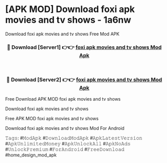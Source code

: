 # [APK MOD] Download  foxi apk movies and tv shows - 1a6nw
Download foxi apk movies and tv shows Free Mod APK

<div align="center">
<h3>🔴 Download [Server1] 👉👉 <a href="https://apk-comot.site?title=foxi_apk_movies_and_tv_shows">foxi apk movies and tv shows Mod Apk</a></h3><br>

<h3>🔴 Download [Server2] 👉👉 <a href="https://apk-comot.site?title=foxi_apk_movies_and_tv_shows">foxi apk movies and tv shows Mod Apk</a></h3>
</div>


Free Download APK MOD foxi apk movies and tv shows

Download foxi apk movies and tv shows 

Free APK MOD foxi apk movies and tv shows 

Download foxi apk movies and tv shows Mod For Android

𝚃𝚊𝚐𝚜: #𝙼𝚘𝚍𝙰𝚙𝚔 #𝙳𝚘𝚠𝚗𝚕𝚘𝚊𝚍𝙼𝚘𝚍𝙰𝚙𝚔 #𝙰𝚙𝚔𝙻𝚊𝚝𝚎𝚜𝚝𝚅𝚎𝚛𝚜𝚒𝚘𝚗 #𝙰𝚙𝚔𝚄𝚗𝚕𝚒𝚖𝚒𝚝𝚎𝚍𝙼𝚘𝚗𝚎𝚢 #𝙰𝚙𝚔𝚄𝚗𝚕𝚘𝚌𝚔𝙰𝚕𝚕 #𝙰𝚙𝚔𝙽𝚘𝙰𝚍𝚜 #𝚄𝚗𝚕𝚘𝚌𝚔𝙿𝚛𝚎𝚖𝚒𝚞𝚖 #𝙵𝚘𝚛𝙰𝚗𝚍𝚛𝚘𝚒𝚍 #𝙵𝚛𝚎𝚎𝙳𝚘𝚠𝚗𝚕𝚘𝚊𝚍 #home_design_mod_apk